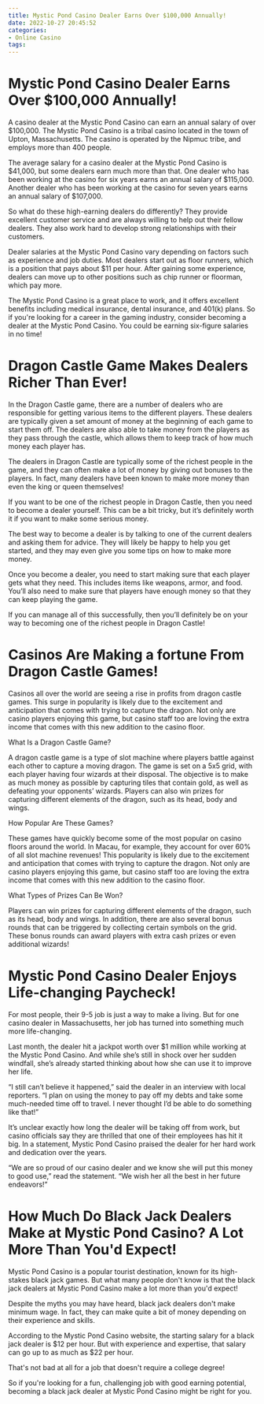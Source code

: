 ```yaml
---
title: Mystic Pond Casino Dealer Earns Over $100,000 Annually!
date: 2022-10-27 20:45:52
categories:
- Online Casino
tags:
---
```



#  Mystic Pond Casino Dealer Earns Over $100,000 Annually!

A casino dealer at the Mystic Pond Casino can earn an annual salary of over $100,000. The Mystic Pond Casino is a tribal casino located in the town of Upton, Massachusetts. The casino is operated by the Nipmuc tribe, and employs more than 400 people.

The average salary for a casino dealer at the Mystic Pond Casino is $41,000, but some dealers earn much more than that. One dealer who has been working at the casino for six years earns an annual salary of $115,000. Another dealer who has been working at the casino for seven years earns an annual salary of $107,000.

So what do these high-earning dealers do differently? They provide excellent customer service and are always willing to help out their fellow dealers. They also work hard to develop strong relationships with their customers.

 Dealer salaries at the Mystic Pond Casino vary depending on factors such as experience and job duties. Most dealers start out as floor runners, which is a position that pays about $11 per hour. After gaining some experience, dealers can move up to other positions such as chip runner or floorman, which pay more.

The Mystic Pond Casino is a great place to work, and it offers excellent benefits including medical insurance, dental insurance, and 401(k) plans. So if you're looking for a career in the gaming industry, consider becoming a dealer at the Mystic Pond Casino. You could be earning six-figure salaries in no time!

#  Dragon Castle Game Makes Dealers Richer Than Ever!

In the Dragon Castle game, there are a number of dealers who are responsible for getting various items to the different players. These dealers are typically given a set amount of money at the beginning of each game to start them off. The dealers are also able to take money from the players as they pass through the castle, which allows them to keep track of how much money each player has.

The dealers in Dragon Castle are typically some of the richest people in the game, and they can often make a lot of money by giving out bonuses to the players. In fact, many dealers have been known to make more money than even the king or queen themselves!

If you want to be one of the richest people in Dragon Castle, then you need to become a dealer yourself. This can be a bit tricky, but it’s definitely worth it if you want to make some serious money.

The best way to become a dealer is by talking to one of the current dealers and asking them for advice. They will likely be happy to help you get started, and they may even give you some tips on how to make more money.

Once you become a dealer, you need to start making sure that each player gets what they need. This includes items like weapons, armor, and food. You’ll also need to make sure that players have enough money so that they can keep playing the game.

If you can manage all of this successfully, then you’ll definitely be on your way to becoming one of the richest people in Dragon Castle!

#  Casinos Are Making a fortune From Dragon Castle Games!

Casinos all over the world are seeing a rise in profits from dragon castle games. This surge in popularity is likely due to the excitement and anticipation that comes with trying to capture the dragon. Not only are casino players enjoying this game, but casino staff too are loving the extra income that comes with this new addition to the casino floor.

What Is a Dragon Castle Game?

A dragon castle game is a type of slot machine where players battle against each other to capture a moving dragon. The game is set on a 5x5 grid, with each player having four wizards at their disposal. The objective is to make as much money as possible by capturing tiles that contain gold, as well as defeating your opponents’ wizards. Players can also win prizes for capturing different elements of the dragon, such as its head, body and wings.

How Popular Are These Games?

These games have quickly become some of the most popular on casino floors around the world. In Macau, for example, they account for over 60% of all slot machine revenues! This popularity is likely due to the excitement and anticipation that comes with trying to capture the dragon. Not only are casino players enjoying this game, but casino staff too are loving the extra income that comes with this new addition to the casino floor.

What Types of Prizes Can Be Won?

Players can win prizes for capturing different elements of the dragon, such as its head, body and wings. In addition, there are also several bonus rounds that can be triggered by collecting certain symbols on the grid. These bonus rounds can award players with extra cash prizes or even additional wizards!

#  Mystic Pond Casino Dealer Enjoys Life-changing Paycheck!

For most people, their 9-5 job is just a way to make a living. But for one casino dealer in Massachusetts, her job has turned into something much more life-changing.

Last month, the dealer hit a jackpot worth over $1 million while working at the Mystic Pond Casino. And while she’s still in shock over her sudden windfall, she’s already started thinking about how she can use it to improve her life.

“I still can’t believe it happened,” said the dealer in an interview with local reporters. “I plan on using the money to pay off my debts and take some much-needed time off to travel. I never thought I’d be able to do something like that!”

It’s unclear exactly how long the dealer will be taking off from work, but casino officials say they are thrilled that one of their employees has hit it big. In a statement, Mystic Pond Casino praised the dealer for her hard work and dedication over the years.

“We are so proud of our casino dealer and we know she will put this money to good use,” read the statement. “We wish her all the best in her future endeavors!”

#  How Much Do Black Jack Dealers Make at Mystic Pond Casino? A Lot More Than You'd Expect!

Mystic Pond Casino is a popular tourist destination, known for its high-stakes black jack games. But what many people don't know is that the black jack dealers at Mystic Pond Casino make a lot more than you'd expect!

Despite the myths you may have heard, black jack dealers don't make minimum wage. In fact, they can make quite a bit of money depending on their experience and skills.

According to the Mystic Pond Casino website, the starting salary for a black jack dealer is $12 per hour. But with experience and expertise, that salary can go up to as much as $22 per hour.

That's not bad at all for a job that doesn't require a college degree!

So if you're looking for a fun, challenging job with good earning potential, becoming a black jack dealer at Mystic Pond Casino might be right for you.